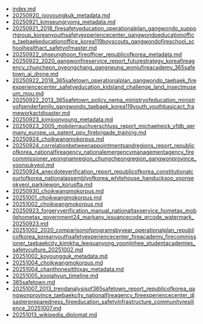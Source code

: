 * [index.md](index.md)
* [20250920_jooyoungkuk_metadata.md](20250920_jooyoungkuk_metadata.md)
* [20250921_kimseungryong_metadata.md](20250921_kimseungryong_metadata.md)
* [20250921_2018_firesafetyeducation_operationalplan_gangwondo_supportgroup_koreanyouthsafetyexperiencecenter_gangwondoeducationoffice_taebaekeducationoffice_korea119boyscouts_gangwondofireschool_schoolhealthact_safetyofmaster.md](20250921_2018_firesafetyeducation_operationalplan_gangwondo_supportgroup_koreanyouthsafetyexperiencecenter_gangwondoeducationoffice_taebaekeducationoffice_korea119boyscouts_gangwondofireschool_schoolhealthact_safetyofmaster.md)
* [20250922_ohseunghoon_fireofficer_republicofkorea_metadata.md](20250922_ohseunghoon_fireofficer_republicofkorea_metadata.md)
* [20250922_2020_gangwonfireservice_report_futurestrategy_koreafireagency_chuncheon_pyeongchang_gangneung_wonjufireacademy_365safetown_ai_drone.md](20250922_2020_gangwonfireservice_report_futurestrategy_koreafireagency_chuncheon_pyeongchang_gangneung_wonjufireacademy_365safetown_ai_drone.md)
* [20250922_2018_365safetown_operationalplan_gangwondo_taebaek_fireexperiencecenter_safetyeducation_kidsland_challenge_land_insectmuseum_mou.md](20250922_2018_365safetown_operationalplan_gangwondo_taebaek_fireexperiencecenter_safetyeducation_kidsland_challenge_land_insectmuseum_mou.md)
* [20250922_2013_365safetown_policy_nema_ministryofeducation_ministryofgenderfamily_gangwondo_taebaek_korea119youth_youthbasicact_frameworkactdisaster.md](20250922_2013_365safetown_policy_nema_ministryofeducation_ministryofgenderfamily_gangwondo_taebaek_korea119youth_youthbasicact_frameworkactdisaster.md)
* [20250923_kimjoonyoung_metadata.md](20250923_kimjoonyoung_metadata.md)
* [20250923_2005_mobilerrauchverschluss_report_michaelreick_vfdb_germany_europe_us_patent_ppv_firebrigade_training.md](20250923_2005_mobilerrauchverschluss_report_michaelreick_vfdb_germany_europe_us_patent_ppv_firebrigade_training.md)
* [20250924_choikwangmokorpus.md](20250924_choikwangmokorpus.md)
* [20250924_correlationbetweenappointmentsandregions_report_republicofkorea_nationalfireagency_nationalemergencymanagementagency_firecommissioner_yeongnamregion_chungcheongregion_gangwonprovince_yoonsukyeol.md](20250924_correlationbetweenappointmentsandregions_report_republicofkorea_nationalfireagency_nationalemergencymanagementagency_firecommissioner_yeongnamregion_chungcheongregion_gangwonprovince_yoonsukyeol.md)
* [20250924_anecdoteverification_report_republicofkorea_constitutionalcourtofkorea_nationalassemblyofkorea_whitehouse_handucksoo_yoonseokyeol_parkjiewon_korusfta.md](20250924_anecdoteverification_report_republicofkorea_constitutionalcourtofkorea_nationalassemblyofkorea_whitehouse_handucksoo_yoonseokyeol_parkjiewon_korusfta.md)
* [20250930_choikwangmokorpus.md](20250930_choikwangmokorpus.md)
* [20251001_choikwangmokorpus.md](20251001_choikwangmokorpus.md)
* [20251002_choikwangmokorpus.md](20251002_choikwangmokorpus.md)
* [20250923_forgeryverification_manual_nationaltaxservice_hometax_mobilehometax_government24_markany_issuancecode_qrcode_watermark_20250923.md](20250923_forgeryverification_manual_nationaltaxservice_hometax_mobilehometax_government24_markany_issuancecode_qrcode_watermark_20250923.md)
* [20251002_2020_comparisonofprogramsbyyear_operationalplan_republicofkorea_koreanyouthsafetyexperiencecenter_fireacademy_firecommissioner_taebaekcity_kimikha_leequanyong_yoonjinhee_studentacademies_safetyculture_20251002.md](20251002_2020_comparisonofprogramsbyyear_operationalplan_republicofkorea_koreanyouthsafetyexperiencecenter_fireacademy_firecommissioner_taebaekcity_kimikha_leequanyong_yoonjinhee_studentacademies_safetyculture_20251002.md)
* [20251002_koyoungguk_metadata.md](20251002_koyoungguk_metadata.md)
* [20251004_choikwangmokorpus.md](20251004_choikwangmokorpus.md)
* [20251004_chanthonesitthixay_metadata.md](20251004_chanthonesitthixay_metadata.md)
* [20251005_koojahyun_timeline.md](20251005_koojahyun_timeline.md)
* [365safetown.md](365safetown.md)
* [20251007_2013_trendanalysisof365safetown_report_republicofkorea_gangwonprovince_taebaekcity_nationalfireagency_fireexperiencecenter_disasterpreparedness_fireeducation_safetyinfrastructure_communityresilience_20251007.md](20251007_2013_trendanalysisof365safetown_report_republicofkorea_gangwonprovince_taebaekcity_nationalfireagency_fireexperiencecenter_disasterpreparedness_fireeducation_safetyinfrastructure_communityresilience_20251007.md)
* [20251013_wikipedia_diplomat.md](20251013_wikipedia_diplomat.md)
